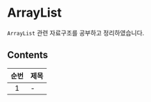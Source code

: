# ArrayList

`ArrayList` 관련 자료구조를 공부하고 정리하였습니다.

## Contents

| 순번 | 제목 |
| :--: | ---- |
|  1   | -    |
